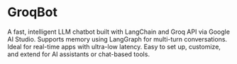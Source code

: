 # GroqBot
A fast, intelligent LLM chatbot built with LangChain and Groq API via Google AI Studio. Supports memory using LangGraph for multi-turn conversations. Ideal for real-time apps with ultra-low latency. Easy to set up, customize, and extend for AI assistants or chat-based tools.
